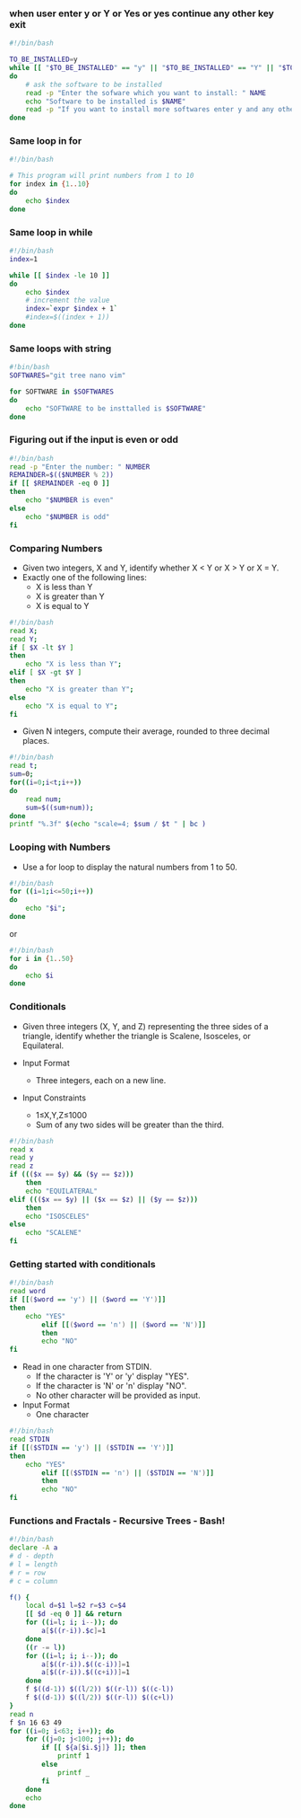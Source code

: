 ### when user enter y or Y or Yes or yes continue any other key exit
```bash
#!/bin/bash

TO_BE_INSTALLED=y
while [[ "$TO_BE_INSTALLED" == "y" || "$TO_BE_INSTALLED" == "Y" || "$TO_BE_INSTALLED" == "Yes" || "$TO_BE_INSTALLED" == "yes" ]]
do
    # ask the software to be installed
    read -p "Enter the sofware which you want to install: " NAME
    echo "Software to be installed is $NAME"
    read -p "If you want to install more softwares enter y and any other key to exit: " TO_BE_INSTALLED
done
```

### Same loop in for

```bash
#!/bin/bash

# This program will print numbers from 1 to 10
for index in {1..10}
do
    echo $index
done
```

### Same loop in while

```bash
#!/bin/bash
index=1

while [[ $index -le 10 ]]
do
    echo $index
    # increment the value
    index=`expr $index + 1`
    #index=$((index + 1))
done
```

### Same loops with string

```bash
#!bin/bash
SOFTWARES="git tree nano vim"

for SOFTWARE in $SOFTWARES
do
    echo "SOFTWARE to be insttalled is $SOFTWARE"
done
```

### Figuring out if the input is even or odd

```bash
#!/bin/bash
read -p "Enter the number: " NUMBER
REMAINDER=$(($NUMBER % 2))
if [[ $REMAINDER -eq 0 ]]
then
    echo "$NUMBER is even"
else
    echo "$NUMBER is odd"
fi
```
### Comparing Numbers
* Given two integers, X and Y, identify whether X < Y or X > Y or X = Y.
* Exactly one of the following lines:
  - X is less than Y
  - X is greater than Y
  - X is equal to Y

```bash
#!/bin/bash
read X;
read Y;
if [ $X -lt $Y ]
then
    echo "X is less than Y";
elif [ $X -gt $Y ]
then
    echo "X is greater than Y";
else
    echo "X is equal to Y";
fi
```
* Given N integers, compute their average, rounded to three decimal places.

```bash
#!/bin/bash
read t;
sum=0;
for((i=0;i<t;i++))
do
    read num;
    sum=$((sum+num));
done
printf "%.3f" $(echo "scale=4; $sum / $t " | bc )
```

### Looping with Numbers

* Use a for loop to display the natural numbers from 1 to 50.

```bash
#!/bin/bash
for ((i=1;i<=50;i++))
do
    echo "$i";
done
```
or

```bash
#!/bin/bash
for i in {1..50}
do
    echo $i
done
```

### Conditionals

* Given three integers (X, Y, and Z) representing the three sides of a triangle, identify whether the triangle is Scalene, Isosceles, or Equilateral.

* Input Format 
    * Three integers, each on a new line.
* Input Constraints 
    * 1≤X,Y,Z≤1000 
    * Sum of any two sides will be greater than the third.

```bash
#!/bin/bash
read x
read y
read z
if ((($x == $y) && ($y == $z)))
	then
	echo "EQUILATERAL"
elif ((($x == $y) || ($x == $z) || ($y == $z)))
	then
	echo "ISOSCELES"
else
	echo "SCALENE"
fi 
```
### Getting started with conditionals

```bash
#!/bin/bash
read word
if [[($word == 'y') || ($word == 'Y')]]
then
    echo "YES"
        elif [[($word == 'n') || ($word == 'N')]]
        then
        echo "NO"
fi
```

* Read in one character from STDIN.
    * If the character is 'Y' or 'y' display "YES".
    * If the character is 'N' or 'n' display "NO".
    * No other character will be provided as input.
* Input Format
    * One character

```bash
#!/bin/bash
read STDIN
if [[($STDIN == 'y') || ($STDIN == 'Y')]]
then
    echo "YES"
        elif [[($STDIN == 'n') || ($STDIN == 'N')]]
        then
        echo "NO"
fi
```

### Functions and Fractals - Recursive Trees - Bash!

```bash
#!/bin/bash
declare -A a
# d - depth
# l = length
# r = row
# c = column

f() {
    local d=$1 l=$2 r=$3 c=$4
    [[ $d -eq 0 ]] && return
    for ((i=l; i; i--)); do
        a[$((r-i)).$c]=1
    done
    ((r -= l))
    for ((i=l; i; i--)); do
        a[$((r-i)).$((c-i))]=1
        a[$((r-i)).$((c+i))]=1
    done
    f $((d-1)) $((l/2)) $((r-l)) $((c-l))
    f $((d-1)) $((l/2)) $((r-l)) $((c+l))
}
read n
f $n 16 63 49
for ((i=0; i<63; i++)); do
    for ((j=0; j<100; j++)); do
        if [[ ${a[$i.$j]} ]]; then
            printf 1
        else
            printf _
        fi
    done
    echo
done
```